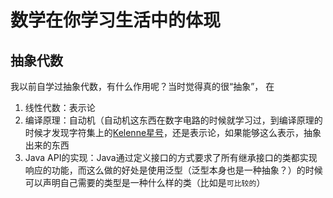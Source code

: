 # 数学在你学习生活中的体现
## 抽象代数
我以前自学过抽象代数，有什么作用呢？当时觉得真的很“抽象”，
在
1. 线性代数：表示论
2. 编译原理：自动机（自动机这东西在数字电路的时候就学习过，到编译原理的时候才发现字符集上的[Kelenne星号](https://baike.baidu.com/item/Kleene%E6%98%9F%E5%8F%B7/9319320?fr=aladdin)，还是表示论，如果能够这么表示，抽象出来的东西
3. Java API的实现：Java通过定义接口的方式要求了所有继承接口的类都实现响应的功能，而这么做的好处是使用泛型（泛型本身也是一种抽象？）的时候可以声明自己需要的类型是一种什么样的类（比如是`可比较的`）